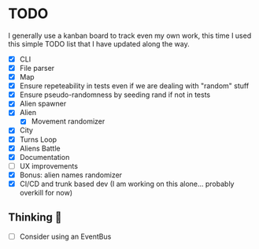 # TODO

I generally use a kanban board to track even my own work, this time I used this simple TODO list that I have updated along the way.

- [x] CLI
- [x] File parser
- [x] Map
- [x] Ensure repeteability in tests even if we are dealing with "random" stuff
- [x] Ensure pseudo-randomness by seeding rand if not in tests
- [x] Alien spawner
- [x] Alien
  - [x] Movement randomizer
- [x] City
- [x] Turns Loop
- [x] Aliens Battle
- [x] Documentation
- [ ] UX improvements
- [x] Bonus: alien names randomizer
- [x] CI/CD and trunk based dev (I am working on this alone... probably overkill for now)

## Thinking 🤔
- [ ] Consider using an EventBus

